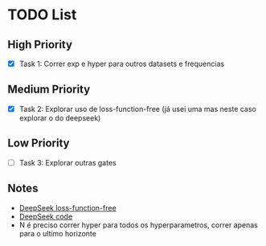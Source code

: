 # TODO List

## High Priority
- [x] Task 1: Correr exp e hyper para outros datasets e frequencias

## Medium Priority
- [x] Task 2: Explorar uso de loss-function-free (já usei uma mas neste caso explorar o do deepseek)

## Low Priority
- [ ] Task 3: Explorar outras gates

## Notes
- [DeepSeek loss-function-free](https://arxiv.org/pdf/2408.15664v1)
- [DeepSeek code](https://github.com/deepseek-ai/DeepSeek-V3/blob/main/inference/model.py)
- N é preciso correr hyper para todos os hyperparametros, correr apenas para o ultimo horizonte 
